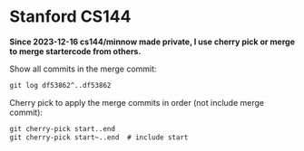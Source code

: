 # Stanford CS144

**Since 2023-12-16 cs144/minnow made private, I use cherry pick or merge to merge startercode from others.**

Show all commits in the merge commit:

```txt
git log df53862^..df53862
```

Cherry pick to apply the merge commits in order (not include merge commit):

```txt
git cherry-pick start..end
git cherry-pick start~..end  # include start
```
